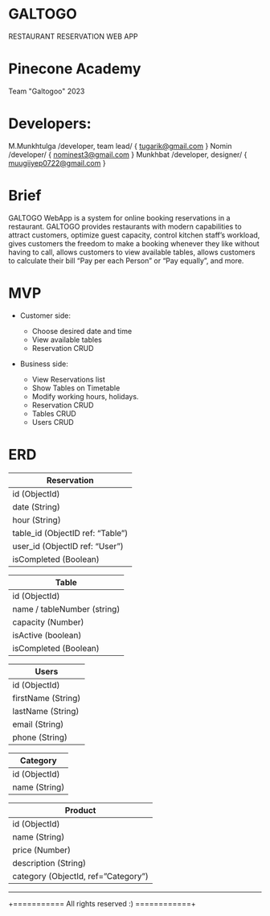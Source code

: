 # GALTOGO

RESTAURANT RESERVATION WEB APP

# Pinecone Academy

Team "Galtogoo" 2023

# Developers:

M.Munkhtulga /developer, team lead/ { tugarik@gmail.com }
Nomin /developer/ { nominest3@gmail.com }
Munkhbat /developer, designer/ { muugiiyep0722@gmail.com }

# Brief

GALTOGO WebApp is a system for online booking reservations in a restaurant. GALTOGO provides restaurants with modern capabilities to attract customers, optimize guest capacity, control kitchen staff’s workload, gives customers the freedom to make a booking whenever they like without having to call, allows customers to view available tables, allows customers to calculate their bill “Pay per each Person” or “Pay equally”, and more.

# MVP

- Customer side:

  - Choose desired date and time
  - View available tables
  - Reservation CRUD

- Business side:

  - View Reservations list
  - Show Tables on Timetable
  - Modify working hours, holidays.
  - Reservation CRUD
  - Tables CRUD
  - Users CRUD

# ERD

| Reservation
|-----------------------------------|
| id (ObjectId)
| date (String)
| hour (String)
| table_id (ObjectID ref: “Table”)
| user_id (ObjectID ref: “User”)
| isCompleted (Boolean)

| Table
|-----------------------------------|
| id (ObjectId)
| name / tableNumber (string)
| capacity (Number)
| isActive (boolean)
| isCompleted (Boolean)

| Users
|-----------------------------------|
| id (ObjectId)
| firstName (String)
| lastName (String)
| email (String)
| phone (String)

| Category
|-----------------------------------|
| id (ObjectId)
| name (String)

| Product
|-----------------------------------|
| id (ObjectId)
| name (String)
| price (Number)
| description (String)
| category (ObjectId, ref=”Category”)

---

+=========== All rights reserved :) ============+
